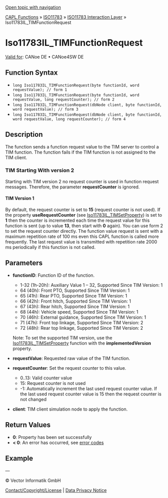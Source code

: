 [Open topic with navigation](../../../../../../CANoeDEFamily.htm#Topics/CAPLFunctions/ISO11783/ISOInteractionLayer/Functions/CAPLfunctionIso11783ILtimFunctionRequest.md)

[CAPL Functions](../../../CAPLfunctions.md) » [ISO11783](../../CAPLfunctionsISO11783Overview.md) » [ISO11783 Interaction Layer](../CAPLfunctionsISOILOverview.md) » Iso11783IL_TIMFunctionRequest

# Iso11783IL_TIMFunctionRequest

[Valid for](../../../../Shared/FeatureAvailability.md): CANoe DE • CANoe4SW DE

## Function Syntax

- `long Iso11783IL_TIMFunctionRequest(byte functionId, word requestValue); // form 1`
- `long Iso11783IL_TIMFunctionRequest(byte functionId, word requestValue, long requestCounter); // form 2`
- `long Iso11783IL_TIMFunctionRequest(dbNode client, byte functionId, word requestValue); // form 3`
- `long Iso11783IL_TIMFunctionRequest(dbNode client, byte functionId, word requestValue, long requestCounter); // form 4`

## Description

The function sends a function request value to the TIM server to control a TIM function. The function fails if the TIM function is not assigned to the TIM client.

### TIM Starting With version 2

Starting with TIM version 2 no request counter is used in function request messages. Therefore, the parameter **requestCounter** is ignored.

#### TIM Version 1

By default, the request counter is set to **15** (request counter is not used). If the property **useRequestCounter** (see [Iso11783IL_TIMSetProperty](CAPLfunctionIso11783ILtimSetProperty.md)) is set to **1** then the counter is incremented each time the request value for this function is sent (up to value **13**, then start with **0** again). You can use form 2 to set the request counter directly. The function value request is sent with a maximum repetition rate of 100 ms even this CAPL function is called more frequently. The last request value is transmitted with repetition rate 2000 ms periodically if this function is not called.

## Parameters

- **functionID**: Function ID of the function.
  - 1-32 (1h-20h): Auxiliary Value 1 – 32, Supported Since TIM Version: 1
  - 64 (40h): Front PTO, Supported Since TIM Version: 1
  - 65 (41h): Rear PTO, Supported Since TIM Version: 1
  - 66 (42h): Front hitch, Supported Since TIM Version: 1
  - 67 (43h): Rear hitch, Supported Since TIM Version: 1
  - 68 (44h): Vehicle speed, Supported Since TIM Version: 1
  - 70 (46h): External guidance, Supported Since TIM Version: 1
  - 71 (47h): Front top linkage, Supported Since TIM Version: 2
  - 72 (48h): Rear top linkage, Supported Since TIM Version: 2

  Note: To set the supported TIM version, use the [Iso11783IL_TIMSetProperty](CAPLfunctionIso11783ILtimSetProperty.md) function with the **implementedVersion** property.

- **requestValue**: Requested raw value of the TIM function.

- **requestCounter**: Set the request counter to this value.
  - 0..13: Valid counter value
  - 15: Request counter is not used
  - -1: Automatically increment the last used request counter value. If the last used request counter value is 15 then the request counter is not changed

- **client**: TIM client simulation node to apply the function.

## Return Values

- **0**: Property has been set successfully
- **< 0**: An error has occurred, see [error codes](../../../CAPLfunctionsISOj1939ErrorCodes.md)

## Example

—

© Vector Informatik GmbH

[Contact/Copyright/License](../../../../Shared/ContactCopyrightLicense.md) | [Data Privacy Notice](https://www.vector.com/int/en/company/get-info/privacy-policy/)
